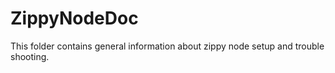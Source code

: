 # ZippyNodeDoc

This folder contains general information about zippy node setup and trouble shooting. 
